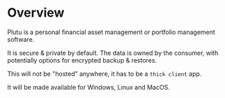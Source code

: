 # Overview
Plutu is a personal financial asset management or portfolio management software.

It is secure & private by default. The data is owned by the consumer, with potentially options for encrypted backup & restores.

This will not be "hosted" anywhere, it has to be a `thick client` app.

It will be made available for Windows, Linux and MacOS.
